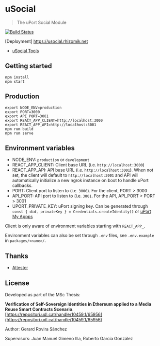 # uSocial

> The uPort Social Module

[![Build Status](https://travis-ci.org/rhizomik/usocial.svg?branch=master)](https://travis-ci.org/rhizomik/usocial)<br/>

[Deployment] https://usocial.rhizomik.net

- [uSocial Tools](https://github.com/rhizomik/usocial/tree/development/packages/usocial)

## Getting started

```
npm install
npm start
```

## Production

```
export NODE_ENV=production
export PORT=3000
export API_PORT=3001
export REACT_APP_CLIENT=http://localhost:3000
export REACT_APP_API=http://localhost:3001
npm run build
npm run serve
```

## Environment variables

- NODE_ENV: `production` or `development`
- REACT_APP_CLIENT: Client base URL (i.e. `http://localhost:3000`)
- REACT_APP_API: API base URL (i.e. `http://localhost:3001`). When not set, the client will default
to `http://localhost:3001` and API will automatically initialize a new ngrok instance on boot to
handle uPort callbacks.
- PORT: Client port to listen to (i.e. `3000`). For the client, PORT > 3000
- API_PORT: API port to listen to (i.e. `3001`. For the API, API_PORT > PORT > 3001
- UPORT_PRIVATE_KEY: uPort signing key. Can be generated through
`const { did, privateKey } = Credentials.createIdentity()` or
[uPort My Appps](https://developer.uport.me/myapps)

Client is only aware of environment variables starting with `REACT_APP_`.

Environment variables can also be set through `.env` files, see `.env.example` in `packages/<name>/`. 

## Thanks

- [Attester](https://github.com/rhizomik/attester)

## License

Developed as part of the MSc Thesis:

**Verification of Self-Sovereign Identities in Ethereum applied to a Media Reuse Smart Contracts Scenario**.
[https://repositori.udl.cat/handle/10459.1/65956](https://repositori.udl.cat/handle/10459.1/65956)

Author: Gerard Rovira Sánchez

Supervisors: Juan Manuel Gimeno Illa, Roberto García González
